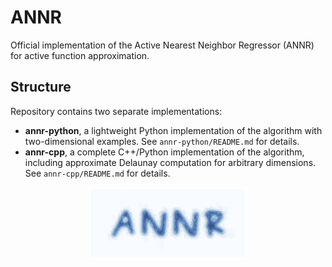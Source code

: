 # ANNR

Official implementation of the Active Nearest Neighbor Regressor (ANNR) for active function approximation.

## Structure

Repository contains two separate implementations:

* **annr-python**, a lightweight Python implementation of the algorithm with two-dimensional examples. See `annr-python/README.md` for details.
* **annr-cpp**, a complete C++/Python implementation of the algorithm, including approximate Delaunay computation for arbitrary dimensions. See `annr-cpp/README.md` for details.

<p align="middle">
  <img src="logo.png" style="width:50%;" />
</p>
